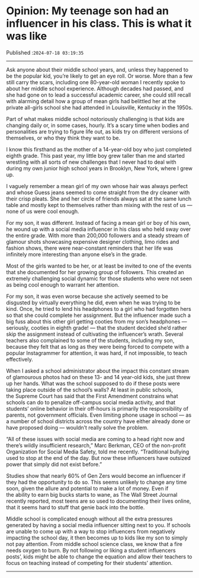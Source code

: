 # Opinion: My teenage son had an influencer in his class. This is what it was like

Published :`2024-07-18 03:19:35`

---

Ask anyone about their middle school years, and, unless they happened to be the popular kid, you’re likely to get an eye roll. Or worse. More than a few still carry the scars, including one 80-year-old woman I recently spoke to about her middle school experience. Although decades had passed, and she had gone on to lead a successful academic career, she could still recall with alarming detail how a group of mean girls had belittled her at the private all-girls school she had attended in Louisville, Kentucky in the 1950s.

Part of what makes middle school notoriously challenging is that kids are changing daily or, in some cases, hourly. It’s a scary time when bodies and personalities are trying to figure life out, as kids try on different versions of themselves, or who they think they want to be.

I know this firsthand as the mother of a 14-year-old boy who just completed eighth grade. This past year, my little boy grew taller than me and started wrestling with all sorts of new challenges that I never had to deal with during my own junior high school years in Brooklyn, New York, where I grew up.

I vaguely remember a mean girl of my own whose hair was always perfect and whose Guess jeans seemed to come straight from the dry cleaner with their crisp pleats. She and her circle of friends always sat at the same lunch table and mostly kept to themselves rather than mixing with the rest of us — none of us were cool enough.

For my son, it was different. Instead of facing a mean girl or boy of his own, he wound up with a social media influencer in his class who held sway over the entire grade. With more than 200,000 followers and a steady stream of glamour shots showcasing expensive designer clothing, limo rides and fashion shows, there were near-constant reminders that her life was infinitely more interesting than anyone else’s in the grade.

Most of the girls wanted to be her, or at least be invited to one of the events that she documented for her growing group of followers. This created an extremely challenging social dynamic for those students who were not seen as being cool enough to warrant her attention.

For my son, it was even worse because she actively seemed to be disgusted by virtually everything he did, even when he was trying to be kind. Once, he tried to lend his headphones to a girl who had forgotten hers so that she could complete her assignment. But the influencer made such a big fuss about this other girl getting cooties from my son’s headphones — seriously, cooties in eighth grade! — that the student decided she’d rather skip the assignment instead of cultivating the influencer’s wrath. Several teachers also complained to some of the students, including my son, because they felt that as long as they were being forced to compete with a popular Instagrammer for attention, it was hard, if not impossible, to teach effectively.

When I asked a school administrator about the impact this constant stream of glamourous photos had on these 13- and 14 year-old kids, she just threw up her hands. What was the school supposed to do if these posts were taking place outside of the school’s walls? At least in public schools, the Supreme Court has said that the First Amendment constrains what schools can do to penalize off-campus social media activity, and that students’ online behavior in their off-hours is primarily the responsibility of parents, not government officials. Even limiting phone usage in school — as a number of school districts across the country have either already done or have proposed doing — wouldn’t really solve the problem.

“All of these issues with social media are coming to a head right now and there’s wildly insufficient research,” Marc Berkman, CEO of the non-profit Organization for Social Media Safety, told me recently. “Traditional bullying used to stop at the end of the day. But now these influencers have outsized power that simply did not exist before.”

Studies show that nearly 60% of Gen Zers would become an influencer if they had the opportunity to do so. This seems unlikely to change any time soon, given the allure and potential to make a lot of money. Even if the ability to earn big bucks starts to wane, as The Wall Street Journal recently reported, most teens are so used to documenting their lives online, that it seems hard to stuff that genie back into the bottle.

Middle school is complicated enough without all the extra pressures generated by having a social media influencer sitting next to you. If schools are unable to come up with a way to stop influencers from negatively impacting the school day, it then becomes up to kids like my son to simply not pay attention. From middle school science class, we know that a fire needs oxygen to burn. By not following or liking a student influencers posts’, kids might be able to change the equation and allow their teachers to focus on teaching instead of competing for their students’ attention.

---

